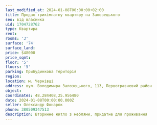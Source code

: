 ```yaml
---
last_modified_at: 2024-01-08T00:00:00+02:00
title: Продаю трикімнатну квартиру на Залозецького
seo: від власника
uid: 1704728762
type: Квартира
rent:
rooms: '3'
surface: '74'
surface_land:
price: $48000
price_sqmt:
floor: '5'
floors: '5'
parking: Прибудинкова територія
region:
location: м. Чернівці
address: вул. Володимира Залозецького, 113, Першотравневий район
object:
coordinates: 48.284408,25.956480
date: 2024-01-08T00:00:00.000Z
seller: Олександр Фонарюк
phone: 380509347513
description: Вторинне житло з меблями, придатне для проживання
---
```

